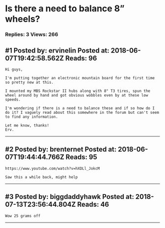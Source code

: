 # Is there a need to balance 8&rdquo; wheels?

### Replies: 3 Views: 266

## \#1 Posted by: ervinelin Posted at: 2018-06-07T19:42:58.562Z Reads: 96

```
Hi guys,

I'm putting together an electronic mountain board for the first time so pretty new at this.

I mounted my MBS Rockstar II hubs along with 8" T3 tires, spun the wheel around by hand and got obvious wobbles even by at these low speeds.

I'm wondering if there is a need to balance these and if so how do I do it? I vaguely read about this somewhere in the forum but can't seem to find any information.

Let me know, thanks!
Erv.
```

---
## \#2 Posted by: brenternet Posted at: 2018-06-07T19:44:44.766Z Reads: 95

```
https://www.youtube.com/watch?v=hXDLl_JokcM

Saw this a while back, might help
```

---
## \#3 Posted by: biggdaddyhawk Posted at: 2018-07-13T23:56:44.804Z Reads: 46

```
Wow 25 grams off
```

---
